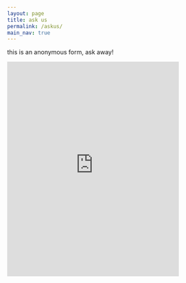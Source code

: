 ```yaml
---
layout: page
title: ask us 
permalink: /askus/
main_nav: true
---
```


this is an anonymous form, ask away!
<iframe src="https://docs.google.com/forms/d/e/1FAIpQLSd8IvUcvg7pmY2pQpzfmVsLMCGAHuTkWwRVK2f729FxHDsD6w/viewform?embedded=true" width="400" height="500" frameborder="0" marginheight="0" marginwidth="0">Loading…</iframe>






